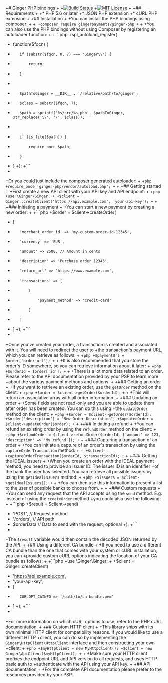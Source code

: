 +# Ginger PHP bindings
+
+[![Build Status](https://travis-ci.org/gingerpayments/ginger-php.svg)](https://travis-ci.org/gingerpayments/ginger-php)
+[![MIT License](https://img.shields.io/badge/license-MIT-brightgreen.svg)](https://github.com/gingerpayments/ginger-php/blob/master/LICENSE)
+
+## Requirements
+
+* PHP 5.6 or later
+* JSON PHP extension
+* cURL PHP extension
+
+## Installation
+
+You can install the PHP bindings using composer:
+
+```
+composer require gingerpayments/ginger-php
+```
+
+You can also use the PHP bindings without using Composer by registering an autoloader function:
+
+```php
+spl_autoload_register(
+    function($fqcn) {
+        if (substr($fqcn, 0, 7) === 'Ginger\\') {
+            return;
+        }
+
+        $pathToGinger = __DIR__ . '/relative/path/to/ginger';
+        $class = substr($fqcn, 7);
+        $path = sprintf('%s/src/%s.php', $pathToGinger, str_replace('\\', '/', $class));
+
+        if (is_file($path)) {
+            require_once $path;
+        }
+    }
+);
+```
+
+Or you could just include the composer generated autoloader:
+
+```php
+require_once 'ginger-php/vendor/autoload.php';
+```
+
+## Getting started
+
+First create a new API client with your API key and API endpoint:
+
+```php
+use \Ginger\Ginger;
+
+$client = Ginger::createClient('https://api.example.com', 'your-api-key');
+```
+
+### Initiating a payment
+
+You can start a new payment by creating a new order:
+
+```php
+$order = $client->createOrder(
+    [
+        'merchant_order_id' => 'my-custom-order-id-12345',
+        'currency' => 'EUR',
+        'amount' => 2500, // Amount in cents
+        'description' => 'Purchase order 12345',
+        'return_url' => 'https://www.example.com',
+        'transactions' => [
+            [
+                'payment_method' => 'credit-card'
+            ]
+        ]
+    ]
+);
+```
+
+Once you've created your order, a transaction is created and associated with it. You will need to redirect the user to
+the transaction's payment URL, which you can retrieve as follows:
+
+```php
+$paymentUrl = $order['order_url'];
+```
+
+It is also recommended that you store the order's ID somewhere, so you can retrieve information about it later:
+
+```php
+$orderId = $order['id'];
+```
+
+There is a lot more data related to an order. Please refer to the API documentation provided by your PSP to learn more
+about the various payment methods and options.
+
+### Getting an order
+
+If you want to retrieve an existing order, use the `getOrder` method on the client:
+
+```php
+$order = $client->getOrder($orderId);
+```
+
+This will return an associative array with all order information.
+
+### Updating an order
+
+Some fields are not read-only and you are able to update them after order has been created. You can do this using
+the `updateOrder` method on the client:
+
+```php
+$order = $client->getOrder($orderId);
+$order['description'] = "New Order Description";
+$updatedOrder = $client->updateOrder($order);
+```
+
+### Initiating a refund
+
+You can refund an existing order by using the `refundOrder` method on the client:
+
+```php
+$refundOrder = $client->refundOrder($orderId, ['amount' => 123, 'description' => 'My refund']);
+```
+
+### Capturing a transaction of an order
+
+You can initiate a capture of an order's transaction by using the `captureOrderTransaction` method:
+
+```
+$client->captureOrderTransaction($orderId, $transactionId);
+```
+
+### Getting the iDEAL issuers
+
+When you create an order with the iDEAL payment method, you need to provide an issuer ID. The issuer ID is an identifier
+of the bank the user has selected. You can retrieve all possible issuers by using the `getIdealIssuers` method:
+
+```php
+$issuers = $client->getIdealIssuers();
+```
+
+You can then use this information to present a list to the user of possible banks to choose from.
+
+
+### Custom requests
+
+You can send any request that the API accepts using the `send` method. E.g. instead of using the `createOrder` method
+you could also use the following:
+
+```php
+$result = $client->send(
+    'POST', // Request method
+    '/orders', // API path
+    $orderData // Data to send with the request; optional
+);
+```
+
+The `$result` variable would then contain the decoded JSON returned by the API.
+
+## Using a different CA bundle
+
+If you need to use a different CA bundle than the one that comes with your system or cURL installation, you can
+provide custom cURL options indicating the location of your CA bundle as follows:
+
+```php
+use \Ginger\Ginger;
+
+$client = Ginger::createClient(
+    'https://api.example.com',
+    'your-api-key', 
+    [
+        CURLOPT_CAINFO => '/path/to/ca-bundle.pem'
+    ]
+);
+```
+
+For more information on which cURL options to use, refer to the PHP cURL documentation.
+
+## Custom HTTP client
+
+This library ships with its own minimal HTTP client for compatibility reasons. If you would like to use a different HTTP
+client, you can do so by implementing the `Ginger\HttpClient\HttpClient` interface and then constructing your own
+client:
+
+```php
+$myHttpClient = new MyHttpClient();
+$client = new Ginger\ApiClient($myHttpClient);
+```
+
+Make sure your HTTP client prefixes the endpoint URL and API version to all requests, and uses HTTP basic auth to
+authenticate with the API using your API key.
+
+## API documentation
+
+For the complete API documentation please prefer to the resources provided by your PSP.